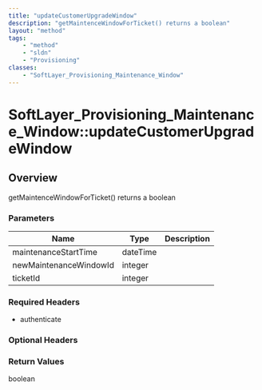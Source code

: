 ```yaml
---
title: "updateCustomerUpgradeWindow"
description: "getMaintenceWindowForTicket() returns a boolean"
layout: "method"
tags:
    - "method"
    - "sldn"
    - "Provisioning"
classes:
    - "SoftLayer_Provisioning_Maintenance_Window"
---
```

# SoftLayer_Provisioning_Maintenance_Window::updateCustomerUpgradeWindow
## Overview 
getMaintenceWindowForTicket() returns a boolean 

### Parameters 
|Name | Type | Description |
| --- | --- | --- |
|maintenanceStartTime| dateTime| |
|newMaintenanceWindowId| integer| |
|ticketId| integer| |


### Required Headers
* authenticate

### Optional Headers

### Return Values
boolean


